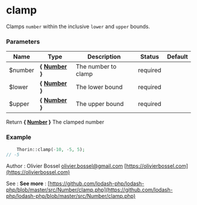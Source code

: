 # clamp

Clamps `number` within the inclusive `lower` and `upper` bounds.



### Parameters
Name  |  Type  |  Description  |  Status  |  Default
------------  |  ------------  |  ------------  |  ------------  |  ------------
$number  |  **{ [Number](http://php.net/manual/en/language.pseudo-types.php#language.types.number) }**  |  The number to clamp  |  required  |
$lower  |  **{ [Number](http://php.net/manual/en/language.pseudo-types.php#language.types.number) }**  |  The lower bound  |  required  |
$upper  |  **{ [Number](http://php.net/manual/en/language.pseudo-types.php#language.types.number) }**  |  The upper bound  |  required  |

Return **{ [Number](http://php.net/manual/en/language.pseudo-types.php#language.types.number) }** The clamped number

### Example
```php
	Thorin::clamp(-10, -5, 5);
// -5
```
Author : Olivier Bossel [olivier.bossel@gmail.com](mailto:olivier.bossel@gmail.com) [https://olivierbossel.com](https://olivierbossel.com)

See : **See more** : [https://github.com/lodash-php/lodash-php/blob/master/src/Number/clamp.php](https://github.com/lodash-php/lodash-php/blob/master/src/Number/clamp.php)